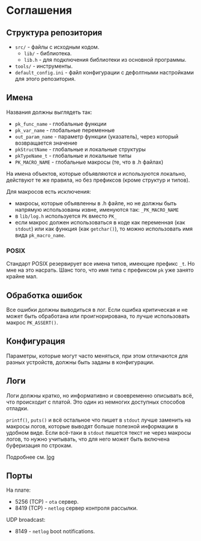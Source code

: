 # Соглашения
## Структура репозитория
* `src/` - файлы с исходным кодом.
    * `lib/` - библиотека.
    * `lib.h` - для подключения библиотеки из основной программы.
* `tools/` - инструменты.
* `default_config.ini` - файл конфигурации с дефолтными настройками для этого репозитория.

## Имена
Названия должны выглядеть так:
* `pk_func_name` - глобальные функции
* `pk_var_name` - глобальные переменные
* `out_param_name` - параметр функции (указатель), через который возвращается значение
* `pkStructName` - глобальные и локальные структуры
* `pkTypeName_t` - глобальные и локальные типы
* `PK_MACRO_NAME` - глобальные макросы (те, что в .h файлах)

На имена объектов, которые объявляются и используются локально, действуют те же правила, но без
префиксов (кроме структур и типов).

Для макросов есть исключения:
* макросы, которые объявленны в .h файле, но не должны быть напрямую использованы извне, именуются
так: `_PK_MACRO_NAME`
* в `lib/log.h` используется `PK` вместо `PK_`
* если макрос должен использоваться в коде как переменная (как `stdout`) или как функция (как
`getchar()`), то можно использовать имя вида `pk_macro_name`.

### POSIX
Стандарт POSIX резервирует все имена типов, имеющие префикс `_t`. Но мне на это насрать. Шанс того,
что имя типа с префиксом `pk` уже занято крайне мал.

## Обработка ошибок
Все ошибки должны выводиться в лог. Если ошибка критическая и не может быть обработана или
проигнорирована, то лучше использовать макрос `PK_ASSERT()`.

## Конфигурация
Параметры, которые могут часто меняться, при этом отличаются для разных устройств, должны быть
заданы в конфигурации.

## Логи
Логи должны кратко, но информативно и своевременно описывать всё, что происходит с платой. Это один
из немногих доступных способов отладки.

`printf()`, `puts()` и всё остальное что пишет в `stdout` лучше заменить на макросы логов, которые
выводят больше полезной информации в удобном виде.
Если всё-таки в `stdout` пишется текст не через макросы логов, то нужно учитывать, что для него
может быть включена буферизация по строкам.

Подробнее см. [log](./log.md)

## Порты
На плате:
* 5256 (TCP) - `ota` сервер.
* 8419 (TCP) - `netlog` сервер контроля рассылки.

UDP broadcast:
* 8149 - `netlog` boot notifications.
